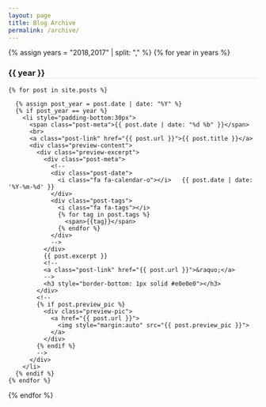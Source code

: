 ```yaml
---
layout: page
title: Blog Archive
permalink: /archive/
---
```


<!--
{% assign years = "2018,2017" | split: "," %}
{% for year in years %}
  <h3 style="border-bottom: 1px solid #e0e0e0">{{ year }}</h3>
  <ul style="margin-left: 0px; padding-left: 0px; list-style: none">
    {% for post in site.posts %}
      {% assign post_year = post.date | date: "%Y" %}
      {% if post_year == year %}
        <li style="padding-bottom:10px">
          <span class="post-meta">{{ post.date | date: "%d %b" }}</span>
          <a class="post-link" href="{{ post.url }}">{{ post.title }}</a>
        </li>
      {% endif %}
    {% endfor %}
  </ul>
{% endfor %}
-->

{% assign years = "2018,2017" | split: "," %}
{% for year in years %}
  <h3 style="border-bottom: 1px solid #e0e0e0">{{ year }}</h3>

  <ul style="margin-left: 0px; padding-left: 0px; list-style: none">

    {% for post in site.posts %}

      {% assign post_year = post.date | date: "%Y" %}
      {% if post_year == year %}
        <li style="padding-bottom:30px">
          <span class="post-meta">{{ post.date | date: "%d %b" }}</span>
          <br>
          <a class="post-link" href="{{ post.url }}">{{ post.title }}</a>
          <div class="preview-content">
            <div class="preview-excerpt">
              <div class="post-meta">
                <!--
                <div class="post-date">
                  <i class="fa fa-calendar-o"></i>   {{ post.date | date: '%Y-%m-%d' }}
                </div>
                <div class="post-tags">
                  <i class="fa fa-tags"></i>
                  {% for tag in post.tags %}
                    <span>{{tag}}</span>
                  {% endfor %}
                </div>
                -->
              </div>
              {{ post.excerpt }}
              <!--
              <a class="post-link" href="{{ post.url }}">&raquo;</a>
              -->
              <h3 style="border-bottom: 1px solid #e0e0e0"></h3>
            </div>
            <!--
            {% if post.preview_pic %}
              <div class="preview-pic">
                <a href="{{ post.url }}">
                  <img style="margin:auto" src="{{ post.preview_pic }}">
                </a>
              </div>
            {% endif %}
            -->
          </div>
        </li>
      {% endif %}
    {% endfor %}
  </ul>
{% endfor %}